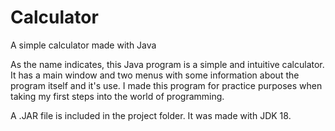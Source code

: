 # Calculator
A simple calculator made with Java

As the name indicates, this Java program is a simple and intuitive calculator. It has a main window and two menus with some information about the program itself and it's use. I made this program for practice purposes when taking my first steps into the
world of programming.

A .JAR file is included in the project folder. It was made with JDK 18.
